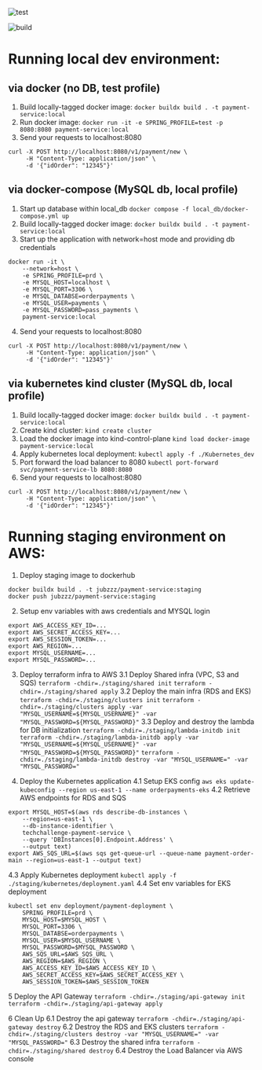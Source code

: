 ![test](https://github.com/pedidos-techallenge/payment-service/actions/workflows/test.yml/badge.svg)

![build](https://github.com/pedidos-techallenge/payment-service/actions/workflows/build.yml/badge.svg)


# Running local dev environment:

## via docker (no DB, test profile)
1. Build locally-tagged docker image:
`docker buildx build . -t payment-service:local`
2. Run docker image:
`docker run -it -e SPRING_PROFILE=test -p 8080:8080 payment-service:local`
3. Send your requests to localhost:8080
```
curl -X POST http://localhost:8080/v1/payment/new \
     -H "Content-Type: application/json" \
     -d '{"idOrder": "12345"}'
```

## via docker-compose (MySQL db, local profile)
1. Start up database within local_db
`docker compose -f local_db/docker-compose.yml up`
2. Build locally-tagged docker image:
`docker buildx build . -t payment-service:local`
3. Start up the application with network=host mode and providing db credentials
```
docker run -it \
    --network=host \
    -e SPRING_PROFILE=prd \
    -e MYSQL_HOST=localhost \
    -e MYSQL_PORT=3306 \
    -e MYSQL_DATABSE=orderpayments \
    -e MYSQL_USER=payments \
    -e MYSQL_PASSWORD=pass_payments \
    payment-service:local
```
4. Send your requests to localhost:8080
```
curl -X POST http://localhost:8080/v1/payment/new \
     -H "Content-Type: application/json" \
     -d '{"idOrder": "12345"}'
```

## via kubernetes kind cluster (MySQL db, local profile)
1. Build locally-tagged docker image:
`docker buildx build . -t payment-service:local`
2. Create kind cluster:
`kind create cluster`
3. Load the docker image into kind-control-plane
`kind load docker-image payment-service:local`
4. Apply kubernetes local deployment:
`kubectl apply -f ./Kubernetes_dev`
5. Port forward the load balancer to 8080
`kubectl port-forward svc/payment-service-lb 8080:8080`
6. Send your requests to localhost:8080
```
curl -X POST http://localhost:8080/v1/payment/new \
     -H "Content-Type: application/json" \
     -d '{"idOrder": "12345"}'
```

# Running staging environment on AWS:
1. Deploy staging image to dockerhub
```
docker buildx build . -t jubzzz/payment-service:staging
docker push jubzzz/payment-service:staging
```
2. Setup env variables with aws credentials and MYSQL login
```
export AWS_ACCESS_KEY_ID=...
export AWS_SECRET_ACCESS_KEY=...
export AWS_SESSION_TOKEN=...
export AWS_REGION=...
export MYSQL_USERNAME=...
export MYSQL_PASSWORD=...
```
3. Deploy terraform infra to AWS
3.1 Deploy Shared infra (VPC, S3 and SQS)
`terraform -chdir=./staging/shared init`
`terraform -chdir=./staging/shared apply`
3.2 Deploy the main infra (RDS and EKS)
`terraform -chdir=./staging/clusters init`
`terraform -chdir=./staging/clusters apply -var "MYSQL_USERNAME=${MYSQL_USERNAME}" -var "MYSQL_PASSWORD=${MYSQL_PASSWORD}"`
3.3 Deploy and destroy the lambda for DB initialization
`terraform -chdir=./staging/lambda-initdb init`
`terraform -chdir=./staging/lambda-initdb apply -var "MYSQL_USERNAME=${MYSQL_USERNAME}" -var "MYSQL_PASSWORD=${MYSQL_PASSWORD}"`
`terraform -chdir=./staging/lambda-initdb destroy -var "MYSQL_USERNAME=" -var "MYSQL_PASSWORD="`

4. Deploy the Kubernetes application
4.1 Setup EKS config
`aws eks update-kubeconfig --region us-east-1 --name orderpayments-eks`
4.2 Retrieve AWS endpoints for RDS and SQS
```
export MYSQL_HOST=$(aws rds describe-db-instances \
    --region=us-east-1 \
    --db-instance-identifier \
    techchallenge-payment-service \
    --query 'DBInstances[0].Endpoint.Address' \
    --output text)
export AWS_SQS_URL=$(aws sqs get-queue-url --queue-name payment-order-main --region=us-east-1 --output text)
```
4.3 Apply Kubernetes deployment
`kubectl apply -f ./staging/kubernetes/deployment.yaml`
4.4 Set env variables for EKS deployment 
```
kubectl set env deployment/payment-deployment \
    SPRING_PROFILE=prd \
    MYSQL_HOST=$MYSQL_HOST \
    MYSQL_PORT=3306 \
    MYSQL_DATABSE=orderpayments \
    MYSQL_USER=$MYSQL_USERNAME \
    MYSQL_PASSWORD=$MYSQL_PASSWORD \
    AWS_SQS_URL=$AWS_SQS_URL \
    AWS_REGION=$AWS_REGION \
    AWS_ACCESS_KEY_ID=$AWS_ACCESS_KEY_ID \
    AWS_SECRET_ACCESS_KEY=$AWS_SECRET_ACCESS_KEY \
    AWS_SESSION_TOKEN=$AWS_SESSION_TOKEN
```
5 Deploy the API Gateway
`terraform -chdir=./staging/api-gateway init`
`terraform -chdir=./staging/api-gateway apply`

6 Clean Up
6.1 Destroy the api gateway
`terraform -chdir=./staging/api-gateway destroy`
6.2 Destroy the RDS and EKS clusters
`terraform -chdir=./staging/clusters destroy -var "MYSQL_USERNAME=" -var "MYSQL_PASSWORD="`
6.3 Destroy the shared infra
`terraform -chdir=./staging/shared destroy`
6.4 Destroy the Load Balancer via AWS console